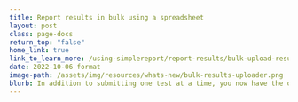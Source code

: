 ```yaml
---
title: Report results in bulk using a spreadsheet
layout: post
class: page-docs
return_top: "false"
home_link: true
link_to_learn_more: /using-simplereport/report-results/bulk-upload-results/
date: 2022-10-06 format
image-path: /assets/img/resources/whats-new/bulk-results-uploader.png
blurb: In addition to submitting one test at a time, you now have the option to report multiple test results at once with a CSV file. Find the bulk results uploader and guidelines under the Results tab in SimpleReport.
---
```

